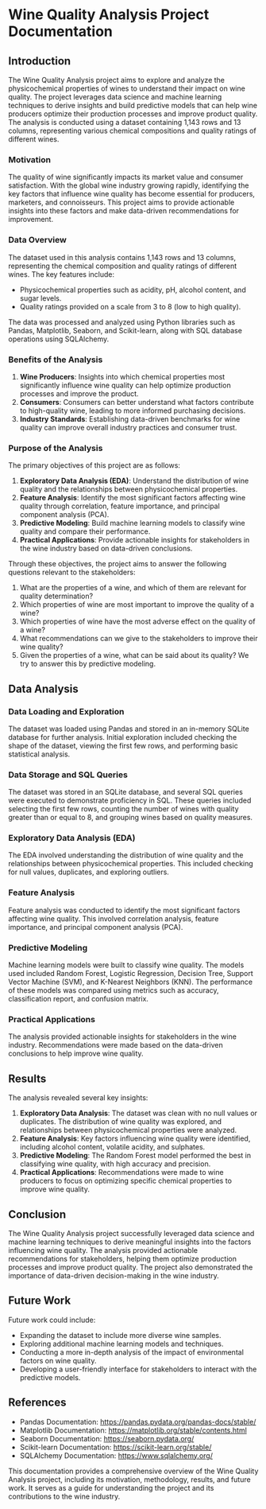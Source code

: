 # Wine Quality Analysis Project Documentation

## Introduction

The Wine Quality Analysis project aims to explore and analyze the physicochemical properties of wines to understand their impact on wine quality. The project leverages data science and machine learning techniques to derive insights and build predictive models that can help wine producers optimize their production processes and improve product quality. The analysis is conducted using a dataset containing 1,143 rows and 13 columns, representing various chemical compositions and quality ratings of different wines.

### Motivation

The quality of wine significantly impacts its market value and consumer satisfaction. With the global wine industry growing rapidly, identifying the key factors that influence wine quality has become essential for producers, marketers, and connoisseurs. This project aims to provide actionable insights into these factors and make data-driven recommendations for improvement.

### Data Overview

The dataset used in this analysis contains 1,143 rows and 13 columns, representing the chemical composition and quality ratings of different wines. The key features include:
- Physicochemical properties such as acidity, pH, alcohol content, and sugar levels.
- Quality ratings provided on a scale from 3 to 8 (low to high quality).

The data was processed and analyzed using Python libraries such as Pandas, Matplotlib, Seaborn, and Scikit-learn, along with SQL database operations using SQLAlchemy.

### Benefits of the Analysis

1. **Wine Producers**: Insights into which chemical properties most significantly influence wine quality can help optimize production processes and improve the product.
2. **Consumers**: Consumers can better understand what factors contribute to high-quality wine, leading to more informed purchasing decisions.
3. **Industry Standards**: Establishing data-driven benchmarks for wine quality can improve overall industry practices and consumer trust.

### Purpose of the Analysis

The primary objectives of this project are as follows:
1. **Exploratory Data Analysis (EDA)**: Understand the distribution of wine quality and the relationships between physicochemical properties.
2. **Feature Analysis**: Identify the most significant factors affecting wine quality through correlation, feature importance, and principal component analysis (PCA).
3. **Predictive Modeling**: Build machine learning models to classify wine quality and compare their performance.
4. **Practical Applications**: Provide actionable insights for stakeholders in the wine industry based on data-driven conclusions.

Through these objectives, the project aims to answer the following questions relevant to the stakeholders:
1. What are the properties of a wine, and which of them are relevant for quality determination?
2. Which properties of wine are most important to improve the quality of a wine?
3. Which properties of wine have the most adverse effect on the quality of a wine?
4. What recommendations can we give to the stakeholders to improve their wine quality?
5. Given the properties of a wine, what can be said about its quality? We try to answer this by predictive modeling.

## Data Analysis

### Data Loading and Exploration

The dataset was loaded using Pandas and stored in an in-memory SQLite database for further analysis. Initial exploration included checking the shape of the dataset, viewing the first few rows, and performing basic statistical analysis.

### Data Storage and SQL Queries

The dataset was stored in an SQLite database, and several SQL queries were executed to demonstrate proficiency in SQL. These queries included selecting the first few rows, counting the number of wines with quality greater than or equal to 8, and grouping wines based on quality measures.

### Exploratory Data Analysis (EDA)

The EDA involved understanding the distribution of wine quality and the relationships between physicochemical properties. This included checking for null values, duplicates, and exploring outliers.

### Feature Analysis

Feature analysis was conducted to identify the most significant factors affecting wine quality. This involved correlation analysis, feature importance, and principal component analysis (PCA).

### Predictive Modeling

Machine learning models were built to classify wine quality. The models used included Random Forest, Logistic Regression, Decision Tree, Support Vector Machine (SVM), and K-Nearest Neighbors (KNN). The performance of these models was compared using metrics such as accuracy, classification report, and confusion matrix.

### Practical Applications

The analysis provided actionable insights for stakeholders in the wine industry. Recommendations were made based on the data-driven conclusions to help improve wine quality.

## Results

The analysis revealed several key insights:
1. **Exploratory Data Analysis**: The dataset was clean with no null values or duplicates. The distribution of wine quality was explored, and relationships between physicochemical properties were analyzed.
2. **Feature Analysis**: Key factors influencing wine quality were identified, including alcohol content, volatile acidity, and sulphates.
3. **Predictive Modeling**: The Random Forest model performed the best in classifying wine quality, with high accuracy and precision.
4. **Practical Applications**: Recommendations were made to wine producers to focus on optimizing specific chemical properties to improve wine quality.

## Conclusion

The Wine Quality Analysis project successfully leveraged data science and machine learning techniques to derive meaningful insights into the factors influencing wine quality. The analysis provided actionable recommendations for stakeholders, helping them optimize production processes and improve product quality. The project also demonstrated the importance of data-driven decision-making in the wine industry.

## Future Work

Future work could include:
- Expanding the dataset to include more diverse wine samples.
- Exploring additional machine learning models and techniques.
- Conducting a more in-depth analysis of the impact of environmental factors on wine quality.
- Developing a user-friendly interface for stakeholders to interact with the predictive models.

## References

- Pandas Documentation: https://pandas.pydata.org/pandas-docs/stable/
- Matplotlib Documentation: https://matplotlib.org/stable/contents.html
- Seaborn Documentation: https://seaborn.pydata.org/
- Scikit-learn Documentation: https://scikit-learn.org/stable/
- SQLAlchemy Documentation: https://www.sqlalchemy.org/

This documentation provides a comprehensive overview of the Wine Quality Analysis project, including its motivation, methodology, results, and future work. It serves as a guide for understanding the project and its contributions to the wine industry.